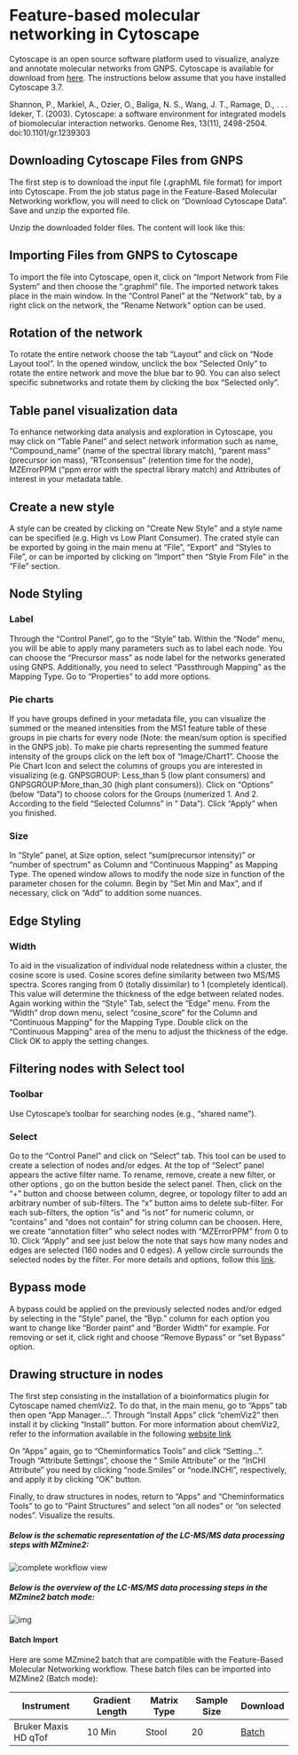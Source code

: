 # Feature-based molecular networking in Cytoscape

Cytoscape is an open source software platform used to visualize, analyze and annotate molecular networks from GNPS. Cytoscape is available for download from [here](https://cytoscape.org/). The instructions below assume that you have installed Cytoscape 3.7.

Shannon, P., Markiel, A., Ozier, O., Baliga, N. S., Wang, J. T., Ramage, D., . . . Ideker, T. (2003). Cytoscape: a software environment for integrated models of biomolecular interaction networks. Genome Res, 13(11), 2498-2504. doi:10.1101/gr.1239303

## Downloading Cytoscape Files from GNPS

The first step is to download the input file (.graphML file format) for import into Cytoscape. From the job status page in the Feature-Based Molecular Networking workflow, you will need to click on “Download Cytoscape Data”. Save and unzip the exported file.  

Unzip the downloaded folder files. The content will look like this:

## Importing Files from GNPS to Cytoscape

To import the file into Cytoscape, open it, click on “Import Network from File System” and then choose the “.graphml” file.  The imported network takes place in the main window. In the “Control Panel” at the “Network” tab, by a right click on the network, the “Rename Network” option can be used. 

## Rotation of the network
To rotate the entire network choose the tab “Layout” and click on “Node Layout tool”. In the opened window, unclick the box “Selected Only” to rotate the entire network and move the blue bar to 90. You can also select specific subnetworks and rotate them by clicking the box “Selected only”.

## Table panel visualization data
To enhance networking data analysis and exploration in Cytoscape, you may click on “Table Panel” and select network information such as name, “Compound_name” (name of the spectral library match), “parent mass” (precursor ion mass), ”RTconsensus” (retention time for the node), MZErrorPPM (“ppm error with the spectral library match) and Attributes of interest in your metadata table.

## Create a new style
A style can be created by clicking on "Create New Style" and a style name can be specified (e.g. High vs Low Plant Consumer). The crated style can be exported by going in the main menu at “File”, “Export” and “Styles to File”, or can be imported by clicking on “Import” then “Style From File” in the “File” section. 

## Node Styling

### Label
Through the “Control Panel”, go to the “Style” tab. Within the “Node” menu, you will be able to apply many parameters such as to label each node. You can choose the “Precursor mass” as node label for the networks generated using GNPS. Additionally, you need to select  “Passthrough Mapping” as the Mapping Type. Go to “Properties” to add more options. 

### Pie charts
If you have groups defined in your metadata file, you can visualize the summed or the meaned intensities from the MS1 feature table of these groups in pie charts for every node (Note: the mean/sum option is specified in the GNPS job). To make pie charts representing the summed feature intensity of the groups click on the left box of “Image/Chart1”. Choose the Pie Chart Icon and select the columns of groups you are interested in visualizing (e.g. GNPSGROUP: Less_than 5 (low plant consumers) and GNPSGROUP:More_than_30 (high plant consumers)). Click on “Options” (below “Data”) to choose colors for the Groups (numerized 1. And 2. According to the field “Selected Columns” in “ Data”). Click “Apply” when you finished. 

### Size
In “Style” panel, at Size option, select “sum(precursor intensity)” or “number of spectrum” as Column and “Continuous Mapping” as Mapping Type. The opened window allows to modify the node size in function of the parameter chosen for the column. Begin by “Set Min and Max”, and if necessary, click on “Add” to addition some nuances. 

## Edge Styling
### Width
To aid in the visualization of individual node relatedness within a cluster, the cosine score is used. Cosine scores define similarity between two MS/MS spectra. Scores ranging from 0 (totally dissimilar) to 1 (completely identical). This value will determine the thickness of the edge between related nodes. Again working within the “Style” Tab, select the “Edge” menu. From the “Width” drop down menu, select “cosine_score” for the Column and “Continuous Mapping” for the Mapping Type. Double click on the “Continuous Mapping” area of the menu to adjust the thickness of the edge. Click OK to apply the setting changes.

## Filtering nodes with Select tool

### Toolbar
Use Cytoscape’s toolbar for searching nodes (e.g., “shared name”).

### Select
Go to the “Control Panel” and click on “Select” tab. This tool can be used to create a selection of nodes and/or edges. At the top of “Select” panel appears the active filter name. To rename, remove, create a new filter, or other options , go on the button beside the select panel. Then, click on the “+” button and choose between column, degree, or topology filter to add an arbitrary number of sub-filters. The “x” button aims to delete sub-filter. For each sub-filters, the option “is” and “is not” for numeric column, or “contains” and “does not contain” for string column can be choosen. Here, we create “annotation filter” who select nodes with “MZErrorPPM” from 0 to 10. Click “Apply” and see just below the note that says how many nodes and edges are selected (160 nodes and 0 edges). A yellow circle surrounds the selected nodes by the filter.
For more details and options, follow this [link](http://manual.cytoscape.org/en/stable/Finding_and_Filtering_Nodes_and_Edges.html#filters).

## Bypass mode
A bypass could be applied on the previously selected nodes and/or edged by selecting in the  “Style” panel, the “Byp.” column for each option you want to change like “Border paint” and “Border Width” for example. For removing or set it, click right and choose “Remove Bypass” or “set Bypass” option. 

## Drawing structure in nodes

The first step consisting in the installation of a bioinformatics plugin for Cytoscape named chemViz2. To do that, in the main menu, go to “Apps” tab then open “App Manager...”. Through “Install Apps” click “chemViz2” then install it by clicking “Install” button. For more information about chemViz2, refer to the information available in the following [website link](http://www.cgl.ucsf.edu/cytoscape/chemViz/)

On “Apps” again, go to “Cheminformatics Tools” and click “Setting...”. Trough “Attribute Settings”, choose the “ Smile Attribute”  or the “InCHI Attribute” you need by clicking “node.Smiles” or “node.INCHI”, respectively, and apply it by clicking “OK” button. 

Finally, to draw structures in nodes, return to “Apps” and “Cheminformatics Tools” to go to “Paint Structures” and select “on all nodes” or “on selected nodes”. Visualize the results.




##### Below is the schematic representation of the LC-MS/MS data processing steps with MZmine2:

![complete workflow view](img/mzmine/Workflow_mzmine.png)


##### Below is the overview of the LC-MS/MS data processing steps in the MZmine2 batch mode:

![img](img/mzmine/batch_overview.png)

#### Batch Import

Here are some MZmine2 batch that are compatible with the Feature-Based Molecular Networking workflow. These batch files can be imported into MZMine2 (Batch mode):

| Instrument  | Gradient Length | Matrix Type | Sample Size | Download |
| ------------- |-------------| ----- | ----- | ----- |
| Bruker Maxis HD qTof | 10 Min | Stool | 20 | [Batch](static/maxis_12min_stool_20.xml) |


<!-- The prototype batch method for Bruker Maxis HD qTof can be [downloaded](static/qtof_batch.xml) and imported into MZmine2. -->

